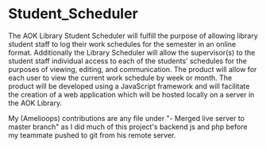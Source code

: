 # Student_Scheduler
The AOK Library Student Scheduler will fulfill the purpose of allowing library student staff to log their work schedules for the semester in an online format. Additionally the Library Scheduler will allow the supervisor(s) to the student staff individual access to each of the students’ schedules for the purposes of viewing, editing, and communication. The product will allow for each user to view the current work schedule by week or month. The product will be developed using a JavaScript framework and will facilitate the creation of a web application which will be hosted locally on a server in the AOK Library.


My (Amelioops) contributions are any file under "- Merged live server to master branch" as I did much of this project's backend js and php before my teammate pushed to git from his remote server.
